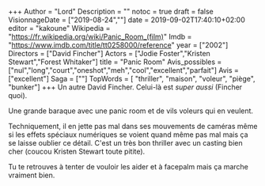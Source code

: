 +++
Author = "Lord"
Description = ""
notoc = true
draft = false
VisionnageDate = ["2019-08-24",""]
date = 2019-09-02T17:40:10+02:00
editor = "kakoune"
Wikipedia = "https://fr.wikipedia.org/wiki/Panic_Room_(film)"
Imdb = "https://www.imdb.com/title/tt0258000/reference"
year = ["2002"]
Directors = ["David Fincher"]
Actors = ["Jodie Foster","Kristen Stewart","Forest Whitaker"]
title = "Panic Room"
Avis_possibles = ["nul","long","court","oneshot","meh","cool","excellent","parfait"]
Avis = ["excellent"] 
Saga = [""]
TopWords = [ "thriller", "maison", "voleur", "piège", "bunker"]
+++
Un autre David Fincher.
Celui-là est *super aussi* (Fincher quoi).

Une grande baraque avec une panic room et de vils voleurs qui en veulent.

Techniquement, il en jette pas mal dans ses mouvements de caméras même si les effets spéciaux numériques se voient quand même pas mal mais ça se laisse oublier ce détail.
C'est un très bon thriller avec un casting bien cher (coucou Kristen Stewart toute pitite).

Tu te retrouves à tenter de vouloir les aider et à facepalm mais ça marche vraiment bien.
